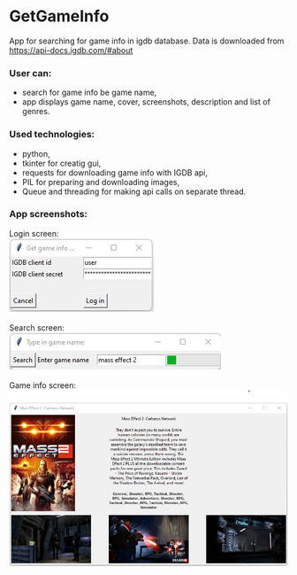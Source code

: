 # GetGameInfo
App for searching for game info in igdb database.
Data is downloaded from https://api-docs.igdb.com/#about

<h3>User can:</h3>

- search for game info be game name,
- app displays game name, cover, screenshots, description and list of genres.

<h3>Used technologies:</h3>

- python,
- tkinter for creatig gui,
- requests for downloading game info with IGDB api,
- PIL for preparing and downloading images,
- Queue and threading for making api calls on separate thread.

<h3>App screenshots:</h3>

Login screen:<br>
<img src="GetGameInfoLoginScreen.png">
<br>
<br>
Search screen:<br>
<img src="GetGameInfoSearchScreen.png">
<br>
<br>
Game info screen:<br>
<img src="GetGameInfoGameInfoScreen.png">
